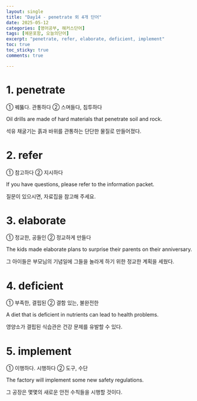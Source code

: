 ```yaml
---
layout: single
title: "Day14 - penetrate 외 4개 단어"
date: 2025-05-12
categories: [영어공부, 해커스단어]
tags: [예문포함, 오늘의단어]
excerpt: "penetrate, refer, elaborate, deficient, implement"
toc: true
toc_sticky: true
comments: true

---
```


# 1. penetrate
① 꿰뚫다. 관통하다 ② 스며들다, 침투하다

Oil drills are made of hard materials that penetrate soil and rock.

석유 채굴기는 흙과 바위를 관통하는 단단한 물질로 만들어졌다.


# 2. refer
① 참고하다 ② 지시하다

If you have questions, please refer to the information packet.

질문이 있으시면, 자료집을 참고해 주세요.

# 3. elaborate
① 정교한, 공들인 ② 정교하게 만들다

The kids made elaborate plans to surprise their parents on their anniversary.

그 아이들은 부모님의 기념일에 그들을 놀라게 하기 위한 정교한 계획을 세웠다.

# 4. deficient
① 부족한, 결핍된 ② 결함 있는, 불완전한

A diet that is deficient in nutrients can lead to health problems.

영양소가 결핍된 식습관은 건강 문제를 유발할 수 있다.

# 5. implement
① 이행하다. 시행하다 ② 도구, 수단

The factory will implement some new safety regulations.

그 공장은 몇몇의 새로운 안전 수칙들을 시행할 것이다.